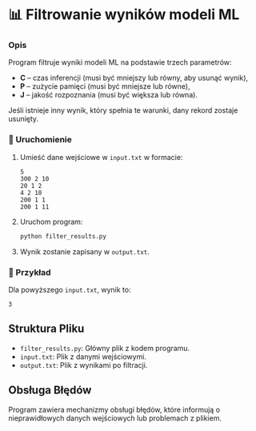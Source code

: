 # 📊 Filtrowanie wyników modeli ML  

### Opis  
Program filtruje wyniki modeli ML na podstawie trzech parametrów:  
- **C** – czas inferencji (musi być mniejszy lub równy, aby usunąć wynik),  
- **P** – zużycie pamięci (musi być mniejsze lub równe),  
- **J** – jakość rozpoznania (musi być większa lub równa).  

Jeśli istnieje inny wynik, który spełnia te warunki, dany rekord zostaje usunięty.  

### 🔧 Uruchomienie  
1. Umieść dane wejściowe w `input.txt` w formacie:  
   ```
   5
   300 2 10
   20 1 2
   4 2 10
   200 1 1
   200 1 11
   ```  
2. Uruchom program:  
   ```bash
   python filter_results.py
   ```  
3. Wynik zostanie zapisany w `output.txt`.  

### 📌 Przykład  
Dla powyższego `input.txt`, wynik to:  
```
3
```  

## Struktura Pliku
- `filter_results.py`: Główny plik z kodem programu.
- `input.txt`: Plik z danymi wejściowymi.
- `output.txt`: Plik z wynikami po filtracji.

## Obsługa Błędów
Program zawiera mechanizmy obsługi błędów, które informują o nieprawidłowych danych wejściowych lub problemach z plikiem.

